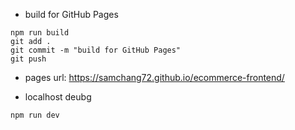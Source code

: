 * build for GitHub Pages

```
npm run build
git add .
git commit -m "build for GitHub Pages"
git push
```
* pages url: https://samchang72.github.io/ecommerce-frontend/

* localhost deubg
```
npm run dev
```